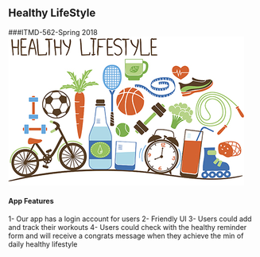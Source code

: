 ## Healthy LifeStyle 
###ITMD-562-Spring 2018
![Healthy LifeStyle](images/healthimg.jpg)
#### App Features 
1- Our app has a login account for users 
2- Friendly UI 
3- Users could add and track their workouts 
4- Users could check with the healthy reminder form and will receive a congrats message when they achieve the min of daily healthy lifestyle